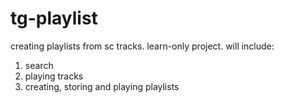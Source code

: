 # tg-playlist
creating playlists from sc tracks. learn-only project.
will include:
 1. search
 2. playing tracks
 3. creating, storing and playing playlists
